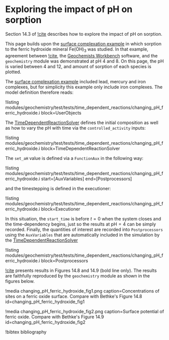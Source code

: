 # Exploring the impact of pH on sorption

Section 14.3 of [!cite](bethke_2007) describes how to explore the impact of pH on sorption.

This page builds upon the [surface complexation example](surface_complexation.md) in which sorption to the ferric hydroxide mineral Fe(OH)$_{3}$ was studied.  In that example, agreement between [!cite](bethke_2007), the [Geochemists Workbench](https://www.gwb.com/) software, and the `geochemistry` module was demonstrated at pH 4 and 8.  On this page, the pH is varied between 4 and 12, and amount of sorption of each species is plotted.

The [surface complexation example](surface_complexation.md) included lead, mercury and iron complexes, but for simplicity this example only include iron complexes.  The model definition therefore reads:

!listing modules/geochemistry/test/tests/time_dependent_reactions/changing_pH_ferric_hydroxide.i block=UserObjects

The [TimeDependentReactionSolver](AddTimeDependentReactionSolverAction.md) defines the initial composition as well as how to vary the pH with time via the `controlled_activity` inputs:

!listing modules/geochemistry/test/tests/time_dependent_reactions/changing_pH_ferric_hydroxide.i block=TimeDependentReactionSolver

The `set_aH` value is defined via a `FunctionAux` in the following way:

!listing modules/geochemistry/test/tests/time_dependent_reactions/changing_pH_ferric_hydroxide.i start=[AuxVariables] end=[Postprocessors]

and the timestepping is defined in the executioner:

!listing modules/geochemistry/test/tests/time_dependent_reactions/changing_pH_ferric_hydroxide.i block=Executioner

In this situation, the `start_time` is before $t=0$ when the system closes and the time-dependency begins, just so the results at $\mathrm{pH}=4$ can be simply recorded.  Finally, the quantities of interest are recorded into `Postprocessors` using the `AuxVariables` that are automatically included in the simulation by the [TimeDependentReactionSolver](AddTimeDependentReactionSolverAction.md)

!listing modules/geochemistry/test/tests/time_dependent_reactions/changing_pH_ferric_hydroxide.i block=Postprocessors

[!cite](bethke_2007) presents results in Figures 14.8 and 14.9 (bold line only).  The results are faithfully reproduced by the `geochemistry` module as shown in the figures below.

!media changing_pH_ferric_hydroxide_fig1.png caption=Concentrations of sites on a ferric oxide surface.  Compare with Bethke's Figure 14.8  id=changing_pH_ferric_hydroxide_fig1

!media changing_pH_ferric_hydroxide_fig2.png caption=Surface potential of ferric oxide.  Compare with Bethke's Figure 14.9  id=changing_pH_ferric_hydroxide_fig2



!bibtex bibliography